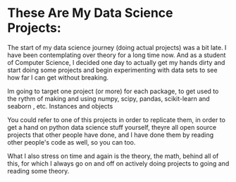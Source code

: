 # These Are My Data Science Projects:

The start of my data science journey (doing actual projects) was a bit late. I have been contemplating over theory for a long time now. And as a student of Computer Science, I decided one day to actually get my hands dirty and start doing some projects and begin experimenting with data sets to see how far I can get without breaking. 

Im going to target one project (or more) for each package, to get used to the rythm of making and using numpy, scipy, pandas, scikit-learn and seaborn , etc. Instances and objects


 You could refer to one of this projects in order to replicate them, in order to get a hand on python data science stuff yourself, theyre all open source projects that other people have done, and I have done them by reading other people's code as well, so you can too.


What I also stress on time and again is the theory, the math, behind all of this, for which I always go on and off on actively doing projects to going and reading some theory.
